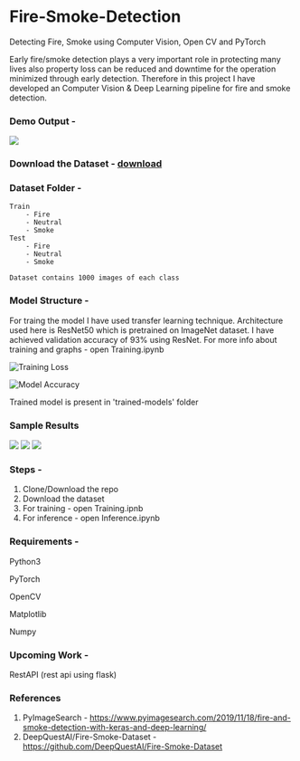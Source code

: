 # Fire-Smoke-Detection
Detecting Fire, Smoke using Computer Vision, Open CV and PyTorch

Early fire/smoke detection plays a very important role in protecting many lives also property loss can be reduced and downtime for the operation minimized through early detection. Therefore in this project I have developed an Computer Vision & Deep Learning pipeline for fire and smoke detection.

### Demo Output - 
![](https://github.com/imsaksham-c/Fire-Smoke-Detection/blob/master/utils/demo.gif)

### Download the Dataset - [download](https://github.com/DeepQuestAI/Fire-Smoke-Dataset/releases/download/v1/FIRE-SMOKE-DATASET.zip)

### Dataset Folder - 
    Train
        - Fire
        - Neutral
        - Smoke       
    Test
        - Fire
        - Neutral
        - Smoke
        
    Dataset contains 1000 images of each class
    
### Model Structure -
For traing the model I have used transfer learning technique. Architecture used here is ResNet50 which is pretrained on ImageNet dataset.
I have achieved validation accuracy of 93% using ResNet.
For more info about training and graphs - open Training.ipynb

![Training Loss](https://github.com/imsaksham-c/Fire-Smoke-Detection/blob/master/utils/trainloss.png)

![Model Accuracy](https://github.com/imsaksham-c/Fire-Smoke-Detection/blob/master/utils/accuracy.png)

Trained model is present in 'trained-models' folder

### Sample Results
![](https://github.com/imsaksham-c/Fire-Smoke-Detection/blob/master/utils/fire.png)
![](https://github.com/imsaksham-c/Fire-Smoke-Detection/blob/master/utils/smoke.png)
![](https://github.com/imsaksham-c/Fire-Smoke-Detection/blob/master/utils/neutral.png)
    
### Steps - 
1. Clone/Download the repo
2. Download the dataset
3. For training - open Training.ipnb
4. For inference - open Inference.ipynb

### Requirements - 
Python3

PyTorch

OpenCV

Matplotlib

Numpy

### Upcoming Work - 
RestAPI (rest api using flask)

### References
1. PyImageSearch - https://www.pyimagesearch.com/2019/11/18/fire-and-smoke-detection-with-keras-and-deep-learning/
2. DeepQuestAI/Fire-Smoke-Dataset - https://github.com/DeepQuestAI/Fire-Smoke-Dataset
